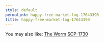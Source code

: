 ```yaml
---
style: default
permalink: happy-free-market-log-17643390
title: happy-free-market-log-17643390
---
```

You may also like:
[The Worm](http://scp-wiki.net/the-worm)
[SCP-1730](http://scp-wiki.net/scp-1730)